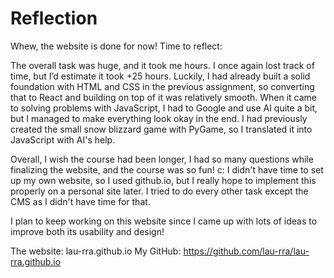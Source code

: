 # Reflection

Whew, the website is done for now! Time to reflect:

The overall task was huge, and it took me hours. I once again lost track of time, but I’d estimate it took +25 hours. Luckily, I had already built a solid foundation with HTML and CSS in the previous assignment, so converting that to React and building on top of it was relatively smooth. When it came to solving problems with JavaScript, I had to Google and use AI quite a bit, but I managed to make everything look okay in the end. I had previously created the small snow blizzard game with PyGame, so I translated it into JavaScript with AI's help.

Overall, I wish the course had been longer, I had so many questions while finalizing the website, and the course was so fun! c: I didn't have time to set up my own website, so I used github.io, but I really hope to implement this properly on a personal site later. I tried to do every other task except the CMS as I didn't have time for that.

I plan to keep working on this website since I came up with lots of ideas to improve both its usability and design!

The website: lau-rra.github.io
My GitHub: https://github.com/lau-rra/lau-rra.github.io